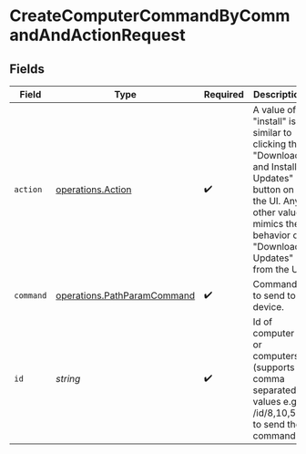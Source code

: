# CreateComputerCommandByCommandAndActionRequest


## Fields

| Field                                                                                                                                                                   | Type                                                                                                                                                                    | Required                                                                                                                                                                | Description                                                                                                                                                             |
| ----------------------------------------------------------------------------------------------------------------------------------------------------------------------- | ----------------------------------------------------------------------------------------------------------------------------------------------------------------------- | ----------------------------------------------------------------------------------------------------------------------------------------------------------------------- | ----------------------------------------------------------------------------------------------------------------------------------------------------------------------- |
| `action`                                                                                                                                                                | [operations.Action](../../models/operations/action.md)                                                                                                                  | :heavy_check_mark:                                                                                                                                                      | A value of "install" is similar to clicking the "Download and Install Updates" button on the UI. Any other value mimics the behavior of "Download Updates" from the UI. |
| `command`                                                                                                                                                               | [operations.PathParamCommand](../../models/operations/pathparamcommand.md)                                                                                              | :heavy_check_mark:                                                                                                                                                      | Command to send to device.                                                                                                                                              |
| `id`                                                                                                                                                                    | *string*                                                                                                                                                                | :heavy_check_mark:                                                                                                                                                      | Id of computer or computers (supports comma separated values e.g. /id/8,10,55) to send the command                                                                      |